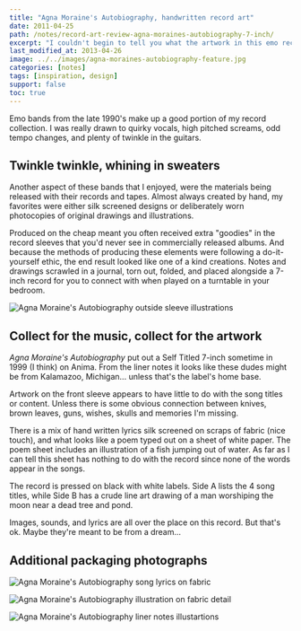 ```yaml
---
title: "Agna Moraine's Autobiography, handwritten record art"
date: 2011-04-25
path: /notes/record-art-review-agna-moraines-autobiography-7-inch/
excerpt: "I couldn't begin to tell you what the artwork in this emo record means. But silk screening lyrics on fabric scrapes is kind of cool."
last_modified_at: 2013-04-26
image: ../../images/agna-moraines-autobiography-feature.jpg
categories: [notes]
tags: [inspiration, design]
support: false
toc: true
---
```


Emo bands from the late 1990's make up a good portion of my record collection. I was really drawn to quirky vocals, high pitched screams, odd tempo changes, and plenty of twinkle in the guitars.

## Twinkle twinkle, whining in sweaters

Another aspect of these bands that I enjoyed, were the materials being released with their records and tapes. Almost always created by hand, my favorites were either silk screened designs or deliberately worn photocopies of original drawings and illustrations.

Produced on the cheap meant you often received extra "goodies" in the record sleeves that you'd never see in commercially released albums. And because the methods of producing these elements were following a do-it-yourself ethic, the end result looked like one of a kind creations. Notes and drawings scrawled in a journal, torn out, folded, and placed alongside a 7-inch record for you to connect with when played on a turntable in your bedroom.

![Agna Moraine's Autobiography outside sleeve illustrations](../../images/agna-moraines-autobiography-outside-sleeve.jpg)

## Collect for the music, collect for the artwork

*Agna Moraine's Autobiography* put out a Self Titled 7-inch sometime in 1999 (I think) on Anima. From the liner notes it looks like these dudes might be from Kalamazoo, Michigan... unless that's the label's home base.

Artwork on the front sleeve appears to have little to do with the song titles or content. Unless there is some obvious connection between knives, brown leaves, guns, wishes, skulls and memories I'm missing.

There is a mix of hand written lyrics silk screened on scraps of fabric (nice touch), and what looks like a poem typed out on a sheet of white paper. The poem sheet includes an illustration of a fish jumping out of water. As far as I can tell this sheet has nothing to do with the record since none of the words appear in the songs.

The record is pressed on black with white labels. Side A lists the 4 song titles, while Side B has a crude line art drawing of a man worshiping the moon near a dead tree and pond.

Images, sounds, and lyrics are all over the place on this record. But that's ok. Maybe they're meant to be from a dream...

## Additional packaging photographs

![Agna Moraine's Autobiography song lyrics on fabric](../../images/agna-moraines-autobiography-fabric-lyrics.jpg)

![Agna Moraine's Autobiography illustration on fabric detail](../../images/agna-moraines-autobiography-detail-fabric-art-620x449.jpg)

![Agna Moraine's Autobiography liner notes illustartions](../../images/agna-moraines-autobiography-liner-notes-illustartion.jpg)
